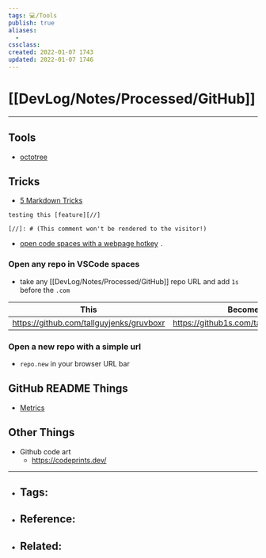```yaml
---
tags: 💻️/Tools 
publish: true
aliases:
  - 
cssclass: 
created: 2022-01-07 1743
updated: 2022-01-07 1746
---
```


# [[DevLog/Notes/Processed/GitHub]]

---

## Tools

- [octotree](https://www.octotree.io/)

## Tricks

- [5 Markdown Tricks](https://grantwinney.com/cool-markdown-tricks-for-github/)

```
testing this [feature][//]

[//]: # (This comment won't be rendered to the visitor!)
```
  
- [open code spaces with a webpage hotkey](https://twitter.com/github/status/1425505817827151872) `.`

### Open any repo in VSCode spaces

- take any [[DevLog/Notes/Processed/GitHub]] repo URL and add `1s` before the `.com`

 | This                                       | Becomes this                                 |
 | ------------------------------------------ | -------------------------------------------- |
 | <https://github.com/tallguyjenks/gruvboxr> | <https://github1s.com/tallguyjenks/gruvboxr> |

### Open a new repo with a simple url

- `repo.new` in your browser URL bar
	
## GitHub README Things

- [Metrics](https://metrics.lecoq.io/)
	
## Other Things

- Github code art
	- <https://codeprints.dev/>

---

- Tags: 
	- 
- Reference:
	- 
- Related:
	- 
